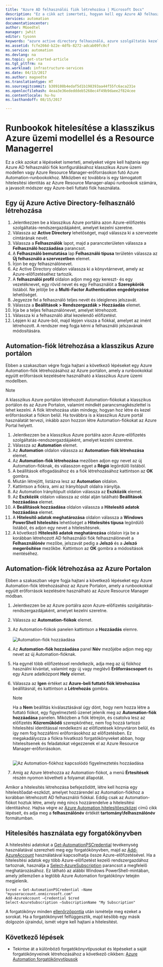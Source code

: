 ```yaml
---
title: "Azure AD felhasználói fiók létrehozása | Microsoft Docs"
description: "Ez a cikk azt ismerteti, hogyan kell egy Azure AD felhasználói fiók hitelesítő adatait létrehozni az Azure Automation runbookjaihoz úgy, hogy Azure- és klasszikus Azure-hitelesítést is végezzen."
services: automation
documentationcenter: 
author: MGoedtel
manager: jwhit
editor: tysonn
keywords: "azure active directory felhasználó, azure szolgáltatás kezelése, azure ad és felhasználói fiók"
ms.assetid: fcfe266d-b22e-4dfb-8272-adcab09fc0cf
ms.service: automation
ms.devlang: na
ms.topic: get-started-article
ms.tgt_pltfrm: na
ms.workload: infrastructure-services
ms.date: 04/13/2017
ms.author: magoedte
ms.translationtype: HT
ms.sourcegitcommit: b309108b4edaf5d1b198393aa44f55fc6aca231e
ms.openlocfilehash: 4eaa3e36ededddeb5268ec4f49b9daee2f824cee
ms.contentlocale: hu-hu
ms.lasthandoff: 08/15/2017

---
```

# <a name="authenticate-runbooks-with-azure-classic-deployment-and-resource-manager"></a>Runbookok hitelesítése a klasszikus Azure üzemi modellel és a Resource Managerrel
Ez a cikk azokat a lépéseket ismerteti, amelyeket végre kell hajtania egy Azure AD felhasználói fiók konfigurálásához klasszikus Azure üzemi modellen vagy Azure Resource Manager-erőforrásokon futó Azure Automation-runbookokhoz.  Miközben ez továbbra is egy támogatott hitelesítési identitás az Azure Resource Manager-alapú runbookok számára, a javasolt módszer egy Azure-beli futtató fiók használata.       

## <a name="create-a-new-azure-active-directory-user"></a>Egy új Azure Active Directory-felhasználó létrehozása
1. Jelentkezzen be a klasszikus Azure portálra azon Azure-előfizetés szolgáltatás-rendszergazdájaként, amelyet kezelni szeretne.
2. Válassza az **Active Directory** lehetőséget, majd válassza ki a szervezete címtárának nevét.
3. Válassza a **Felhasználók** lapot, majd a parancsterületen válassza a **Felhasználó hozzáadása** parancsot.
4. A **Felhasználó bemutatása** lap **Felhasználó típusa** területén válassza az **Új felhasználó a szervezetben** elemet.
5. Írjon be egy felhasználónevet.  
6. Az Active Directory oldalon válassza ki a könyvtárnevet, amely az Azure-előfizetéséhez tartozik.
7. A **felhasználói profil** oldalon adjon meg egy kereszt- és egy vezetéknevet, egy rövid nevet és egy Felhasználót a **Szerepkörök** listából.  Ne jelölje be a **Multi-Factor Authentication engedélyezése** lehetőséget.
8. Jegyezze fel a felhasználó teljes nevét és ideiglenes jelszavát.
9. Válassza a **Beállítások > Rendszergazdák > Hozzáadás** elemet.
10. Írja be a teljes felhasználónevet, amelyet létrehozott.
11. Válassza ki a felhasználó által kezelendő előfizetést.
12. Lépjen ki az Azure-ból, majd lépjen vissza a fiókkal, amelyet az imént létrehozott. A rendszer meg fogja kérni a felhasználó jelszavának módosítására.

## <a name="create-an-automation-account-in-azure-classic-portal"></a>Automation-fiók létrehozása a klasszikus Azure portálon
Ebben a szakaszban végre fogja hajtani a következő lépéseket egy Azure Automation-fiók létrehozásához az Azure portálon, amely a runbookokkal együtt erőforrások kezelésére használható a klasszikus Azure üzemi modellben.  

> [!NOTE]
> A klasszikus Azure portálon létrehozott Automation-fiókokat a klasszikus portálon és az Azure Portalon, valamint mindkét parancsmagkészlettel is lehet kezelni. A fiók létrehozása után mindegy, hogyan hoz létre és kezel erőforrásokat a fiókon belül. Ha továbbra is a klasszikus Azure portál használatát tervezi, inkább azon hozzon létre Automation-fiókokat az Azure Portal helyett.
> 
> 

1. Jelentkezzen be a klasszikus Azure portálra azon Azure-előfizetés szolgáltatás-rendszergazdájaként, amelyet kezelni szeretne.
2. Válassza az **Automation** elemet.
3. Az **Automation** oldalon válassza az **Automation-fiók létrehozása** elemet.
4. Az **Automation-fiók létrehozása** mezőben adjon egy nevet az új Automation-fióknak, és válasszon egyet a **Régió** legördülő listából.  
5. A beállítások elfogadásához és a fiók létrehozásához kattintson az **OK** gombra.
6. Miután létrejött, listázva lesz az **Automation** oldalon.
7. Kattintson a fiókra, ami az Irányítópult oldalra irányítja.  
8. Az Automation Irányítópult oldalon válassza az **Eszközök** elemet.
9. Az **Eszközök** oldalon válassza az oldal alján található **Beállítások hozzáadása** elemet.
10. A **Beállítások hozzáadása** oldalon válassza a **Hitelesítő adatok hozzáadása** elemet.
11. A **Hitelesítő adatok meghatározása** oldalon válassza a **Windows PowerShell hitelesítés** lehetőséget a **Hitelesítés típusa** legördülő listából, és adjon egy nevet a hitelesítésnek.
12. A következő **Hitelesítő adatok meghatározása** oldalon írja be a korábban létrehozott AD felhasználói fiók felhasználónevét a **Felhasználónév** mezőbe, jelszavát pedig a **Jelszó** és a **Jelszó megerősítése** mezőkbe. Kattintson az **OK** gombra a módosítások mentéséhez.

## <a name="create-an-automation-account-in-the-azure-portal"></a>Automation-fiók létrehozása az Azure Portalon
Ebben a szakaszban végre fogja hajtani a következő lépéseket egy Azure Automation-fiók létrehozásához az Azure Portalon, amely a runbookokkal együtt erőforrások kezelésére használható az Azure Resource Manager módban.  

1. Jelentkezzen be az Azure portálra azon Azure-előfizetés szolgáltatás-rendszergazdájaként, amelyet kezelni szeretne.
2. Válassza az **Automation-fiókok** elemet.
3. Az Automation-fiókok panelen kattintson a **Hozzáadás** elemre.<br><br>![Automation-fiók hozzáadása](media/automation-create-aduser-account/add-automation-acct-properties.png)
4. Az **Automation-fiók hozzáadása** panel **Név** mezőjébe adjon meg egy nevet az új Automation-fióknak.
5. Ha egynél több előfizetéssel rendelkezik, adja meg az új fiókhoz használni kívántat, valamint egy új vagy meglévő **Erőforráscsoport** és egy Azure adatközpont **Hely** elemet.
6. Válassza az **Igen** értéket az **Azure-beli futtató fiók létrehozása** beállításnál, és kattintson a **Létrehozás** gombra.  
   
    > [!NOTE]
    > Ha a **Nem** beállítás kiválasztásával úgy dönt, hogy nem hozza létre a futtató fiókot, egy figyelmeztető üzenet jelenik meg az **Automation-fiók hozzáadása** panelen.  Miközben a fiók létrejön, és csatolva lesz az előfizetés **Közreműködő** szerepköréhez, nem fog hozzá tartozó hitelesítési identitással rendelkezni az előfizetések könyvtáron belül, és így nem fog hozzáférni erőforrásokhoz az előfizetésben.  Ez megakadályozza a fiókra hivatkozó forgatókönyveket abban, hogy hitelesítsenek és feladatokat végezzenek el az Azure Resource Manager-erőforrásokon.
    > 
    >

    <br>![Az Automation-fiókhoz kapcsolódó figyelmeztetés hozzáadása](media/automation-create-aduser-account/add-automation-acct-properties-error.png)<br>  
7. Amíg az Azure létrehozza az Automation-fiókot, a menü **Értesítések** részén nyomon követheti a folyamat állapotát.

Amikor a hitelesítés létrehozása befejeződött, létre kell hoznia egy hitelesítőadat-eszközt, amelyet hozzárendel az Automation-fiókhoz a korábban létrehozott AD felhasználói fiókkal.  Eddig csak az Automation-fiókot hoztuk létre, amely még nincs hozzárendelve a hitelesítési identitáshoz.  Hajtsa végre az [Azure Automation hitelesítőeszközei](automation-credentials.md#creating-a-new-credential-asset) című cikk lépéseit, és adja meg a **felhasználónév** értékét **tartomány\felhasználónév** formátumban.

## <a name="use-the-credential-in-a-runbook"></a>Hitelesítés használata egy forgatókönyvben
A hitelesítési adatokat a [Get-AutomationPSCredential](http://msdn.microsoft.com/library/dn940015.aspx) tevékenység használatával szerezheti meg egy forgatókönyvben, majd az [Add-AzureAccount](http://msdn.microsoft.com/library/azure/dn722528.aspx) használatával kapcsolhatja össze Azure-előfizetésével. Ha a hitelesítési adatok egy több Azure-előfizetést kezelő rendszergazdához tartoznak, használja a [Select-AzureSubscription](http://msdn.microsoft.com/library/dn495203.aspx) parancsot a megfelelő meghatározásához. Ez látható az alábbi Windows PowerShell-mintában, amely jellemzően a legtöbb Azure Automation forgatókönyv tetején megjelenik.

    $cred = Get-AutomationPSCredential –Name "myuseraccount.onmicrosoft.com"
    Add-AzureAccount –Credential $cred
    Select-AzureSubscription –SubscriptionName "My Subscription"

A forgatókönyv minden [ellenőrzőpontja](http://technet.microsoft.com/library/dn469257.aspx#bk_Checkpoints) után ismételje meg ezeket a sorokat. Ha a forgatókönyvet felfüggesztik, majd később egy másik dolgozón újraindul, ismét végre kell hajtani a hitelesítést.

## <a name="next-steps"></a>Következő lépések
* Tekintse át a különböző forgatókönyvtípusokat és lépéseket a saját forgatókönyveinek létrehozásához a következő cikkben: [Azure Automation forgatókönyvtípusok](automation-runbook-types.md)


